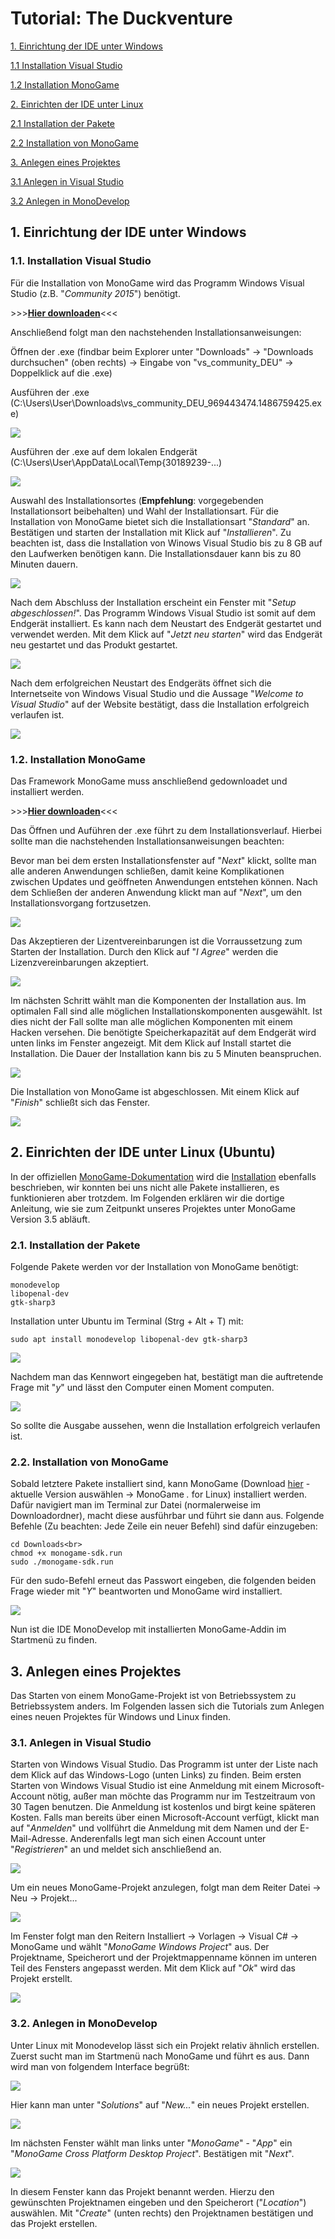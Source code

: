 # Tutorial: The Duckventure

[1. Einrichtung der IDE unter Windows](#Nr1)

[1.1 Installation Visual Studio](#Nr1.1)

[1.2 Installation MonoGame](#Nr1.2)

[2. Einrichten der IDE unter Linux](#Nr2)

[2.1 Installation der Pakete](#Nr2.1)

[2.2 Installation von MonoGame](#Nr2.2)

[3. Anlegen eines Projektes](#Nr3)

[3.1 Anlegen in Visual Studio](#Nr3.1)

[3.2 Anlegen in MonoDevelop](#Nr3.2)


## 1. Einrichtung der IDE unter Windows<a name="Nr1"></a>

### 1.1. Installation Visual Studio<a name="Nr1.1"></a>

Für die Installation von MonoGame wird das Programm Windows Visual Studio (z.B. &quot;<i>Community 2015</i>&quot;) ben&ouml;tigt.

&gt;&gt;&gt;<a href="https://www.visualstudio.com/de/downloads/" target="_blank"><b>Hier downloaden</b></a>&lt;&lt;&lt;

Anschließend folgt man den nachstehenden Installationsanweisungen:

Öffnen der .exe (findbar beim Explorer unter &quot;Downloads&quot; &rarr; &quot;Downloads durchsuchen&quot; (oben rechts) &rarr; Eingabe von &quot;vs_community_DEU&quot; &rarr; Doppelklick auf die .exe)

Ausführen der .exe (C:\Users\User\Downloads\vs_community_DEU_969443474.1486759425.exe)

<img src="images/idewindows/1.png">

Ausführen der .exe auf dem lokalen Endgerät (C:\Users\User\AppData\Local\Temp\{30189239-...)

<img src="images/idewindows/2.png">

Auswahl des Installationsortes (<b>Empfehlung</b>: vorgegebenden Installationsort beibehalten) und Wahl der Installationsart. Für die Installation von MonoGame bietet sich die Installationsart &quot;<i>Standard</i>&quot; an. Bestätigen und starten der Installation mit Klick auf &quot;<i>Installieren</i>&quot;. Zu beachten ist, dass die Installation von Winows Visual Studio bis zu 8 GB auf den Laufwerken benötigen kann. Die Installationsdauer kann bis zu 80 Minuten dauern.

<img src="images/idewindows/3.png">

Nach dem Abschluss der Installation erscheint ein Fenster mit &quot;<i>Setup abgeschlossen!</i>&quot;. Das Programm Windows Visual Studio ist somit auf dem Endgerät installiert. Es kann nach dem Neustart des Endgerät gestartet und verwendet werden. Mit dem Klick auf &quot;<i>Jetzt neu starten</i>&quot; wird das Endgerät neu gestartet und das Produkt gestartet.

<img src="images/idewindows/4.png">

Nach dem erfolgreichen Neustart des Endgeräts öffnet sich die Internetseite von Windows Visual Studio und die Aussage &quot;<i>Welcome to Visual Studio</i>&quot; auf der Website bestätigt, dass die Installation erfolgreich verlaufen ist.

<img src="images/idewindows/5.png">

### 1.2. Installation MonoGame<a name="Nr1.2"></a>
Das Framework MonoGame muss anschließend gedownloadet und installiert werden.

&gt;&gt;&gt;<a href="http://www.monogame.net/downloads/" target="_blank"><b>Hier downloaden</b></a>&lt;&lt;&lt;

Das Öffnen und Auführen der .exe führt zu dem Installationsverlauf. Hierbei sollte man die nachstehenden Installationsanweisungen beachten:

Bevor man bei dem ersten Installationsfenster auf &quot;<i>Next</i>&quot; klickt, sollte man alle anderen Anwendungen schließen, damit keine Komplikationen zwischen Updates und geöffneten Anwendungen entstehen können. Nach dem Schlie&szlig;en der anderen Anwendung klickt man auf &quot;<i>Next</i>&quot;, um den Installationsvorgang fortzusetzen.

<img src="images/idewindows/6.png">

Das Akzeptieren der Lizentvereinbarungen ist die Vorraussetzung zum Starten der Installation. Durch den Klick auf &quot;<i>I Agree</i>&quot; werden die Lizenzvereinbarungen akzeptiert.

<img src="images/idewindows/7.png">

Im nächsten Schritt wählt man die Komponenten der Installation aus. Im optimalen Fall sind alle möglichen Installationskomponenten ausgewählt. Ist dies nicht der Fall sollte man alle möglichen Komponenten mit einem Hacken versehen. Die benötigte Speicherkapazität auf dem Endgerät wird unten links im Fenster angezeigt. Mit dem Klick auf Install startet die Installation. Die Dauer der Installation kann bis zu 5 Minuten beanspruchen.

<img src="images/idewindows/8.png">

Die Installation von MonoGame ist abgeschlossen. Mit einem Klick auf &quot;<i>Finish</i>&quot; schlie&szlig;t sich das Fenster.

<img src="images/idewindows/9.png">

## 2. Einrichten der IDE unter Linux (Ubuntu)<a name="Nr2"></a>

In der offiziellen <a href="http://www.monogame.net/documentation/?page=main" target="_blank">MonoGame-Dokumentation</a> wird die <a href="http://www.monogame.net/documentation/?page=Setting_Up_MonoGame" target="_blank">Installation</a> ebenfalls beschrieben, wir konnten bei uns nicht alle Pakete installieren, es funktionieren aber trotzdem. Im Folgenden erklären wir die dortige Anleitung, wie sie zum Zeitpunkt unseres Projektes unter MonoGame Version 3.5 abl&auml;uft.

### 2.1. Installation der Pakete<a name="Nr2.1"></a>

Folgende Pakete werden vor der Installation von MonoGame ben&ouml;tigt:

	monodevelop
	libopenal-dev
	gtk-sharp3

Installation unter Ubuntu im Terminal (Strg + Alt + T) mit:

	sudo apt install monodevelop libopenal-dev gtk-sharp3

<img src="images/idelinux/password.png">

Nachdem man das Kennwort eingegeben hat, best&auml;tigt man die auftretende Frage mit "<i>y</i>" und lässt den Computer einen Moment computen.

<img src="images/idelinux/done.png">

So sollte die Ausgabe aussehen, wenn die Installation erfolgreich verlaufen ist.

### 2.2. Installation von MonoGame<a name="Nr2.2"></a>

Sobald letztere Pakete installiert sind, kann MonoGame (Download <a href="http://www.monogame.net/downloads/" target="_blank">hier</a> - aktuelle Version auswählen -> MonoGame *.* for Linux) installiert werden. Dafür navigiert man im Terminal zur Datei (normalerweise im Downloadordner), macht diese ausführbar und führt sie dann aus. Folgende Befehle (Zu beachten: Jede Zeile ein neuer Befehl) sind daf&uuml;r einzugeben:

	cd Downloads<br>
	chmod +x monogame-sdk.run
	sudo ./monogame-sdk.run

F&uuml;r den sudo-Befehl erneut das Passwort eingeben, die folgenden beiden Frage wieder mit "<i>Y</i>" beantworten und MonoGame wird installiert.</p>

<img src="images/idelinux/menu.png"></p>

Nun ist die IDE MonoDevelop mit installierten MonoGame-Addin im Startmen&uuml; zu finden.

## 3. Anlegen eines Projektes<a name="Nr3"></a>

Das Starten von einem MonoGame-Projekt ist von Betriebssystem zu Betriebssystem anders. Im Folgenden lassen sich die Tutorials zum Anlegen eines neuen Projektes für Windows und Linux finden.

### 3.1. Anlegen in Visual Studio<a name="Nr3.1"></a>

Starten von Windows Visual Studio. Das Programm ist unter der Liste nach dem Klick auf das Windows-Logo (unten Links) zu finden.
Beim ersten Starten von Windows Visual Studio ist eine Anmeldung mit einem Microsoft-Account nötig, außer man möchte das Programm nur im Testzeitraum von 30 Tagen benutzen. Die Anmeldung ist kostenlos und birgt keine späteren Kosten. Falls man bereits über einen Microsoft-Account verfügt, klickt man auf &quot;<i>Anmelden</i>&quot; und vollführt die Anmeldung mit dem Namen und der E-Mail-Adresse. Anderenfalls legt man sich einen Account unter &quot;<i>Registrieren</i>&quot; an und meldet sich anschließend an.

<img src="images/idewindows/10.png">

Um ein neues MonoGame-Projekt anzulegen, folgt man dem Reiter Datei -> Neu -> Projekt...

<img src="images/idewindows/11.png">

Im Fenster folgt man den Reitern Installiert -> Vorlagen -> Visual C&#35; -> MonoGame und wählt &quot;<i>MonoGame Windows Project</i>&quot; aus. Der Projektname, Speicherort und der Projektmappenname können im unteren Teil des Fensters angepasst werden. Mit dem Klick auf &quot;<i>Ok</i>&quot; wird das Projekt erstellt.

<img src="images/idewindows/12.png">

### 3.2. Anlegen in MonoDevelop<a name="Nr3.2"></a>

Unter Linux mit Monodevelop lässt sich ein Projekt relativ &auml;hnlich erstellen. Zuerst sucht man im Startmen&uuml; nach MonoGame und f&uuml;hrt es aus. Dann wird man von folgendem Interface begr&uuml;ßt:

<img src="images/idelinux/interface.png">

Hier kann man unter &quot;<i>Solutions</i>&quot; auf &quot;<i>New...</i>&quot; ein neues Projekt erstellen.

<img src="images/idelinux/newsolution.png">

Im n&auml;chsten Fenster wählt man links unter &quot;<i>MonoGame</i>&quot; - &quot;<i>App</i>&quot; ein &quot;<i>MonoGame Cross Platform Desktop Project</i>&quot;. Best&auml;tigen mit &quot;<i>Next</i>&quot;.

<img src="images/idelinux/configure.png">

In diesem Fenster kann das Projekt benannt werden. Hierzu den gewünschten Projektnamen eingeben und den Speicherort (&quot;<i>Location</i>&quot;) auswählen. Mit &quot;<i>Create</i>&quot; (unten rechts) den Projektnamen bestätigen und das Projekt erstellen.
